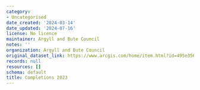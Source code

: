 ```yaml
---
category:
- Uncategorised
date_created: '2024-03-14'
date_updated: '2024-07-16'
license: No licence
maintainer: Argyll and Bute Council
notes: ''
organization: Argyll and Bute Council
original_dataset_link: https://www.arcgis.com/home/item.html?id=495e35647edc4ad4b8d6a01d2d5cf971
records: null
resources: []
schema: default
title: Completions 2023
---
```

